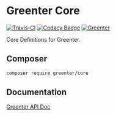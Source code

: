 # Greenter Core
[![Travis-CI](https://img.shields.io/travis/giansalex/greenter-core.svg?label=build&branch=master&style=flat-square)](https://travis-ci.org/giansalex/greenter-core)
[![Codacy Badge](https://api.codacy.com/project/badge/Grade/eb6ed4cb0e994c3db85b68c7a66e0f22)](https://www.codacy.com/app/giansalex/greenter-core?utm_source=github.com&amp;utm_medium=referral&amp;utm_content=giansalex/greenter-core&amp;utm_campaign=Badge_Grade)
[![Greenter](https://img.shields.io/badge/go-greenter-brightgreen.svg?style=flat-square)](https://github.com/giansalex/greenter)    

Core Definitions for Greenter.

## Composer
```bash
composer require greenter/core
```

## Documentation

[Greenter API Doc](https://giansalex.github.io/greenter-apidoc/)
